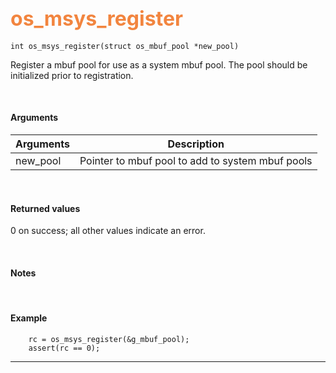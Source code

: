 ## <font color="#F2853F" style="font-size:24pt">os_msys_register</font>

```no-highlight
int os_msys_register(struct os_mbuf_pool *new_pool) 
```

Register a mbuf pool for use as a system mbuf pool. The pool should be initialized prior to registration.

<br>

#### Arguments

| Arguments | Description |
|-----------|-------------|
| new_pool | Pointer to mbuf pool to add to system mbuf pools |

<br>

#### Returned values
0 on success; all other values indicate an error.

<br>

#### Notes

<br>

#### Example

```no-highlight
    rc = os_msys_register(&g_mbuf_pool);
    assert(rc == 0);
```

---------------------
